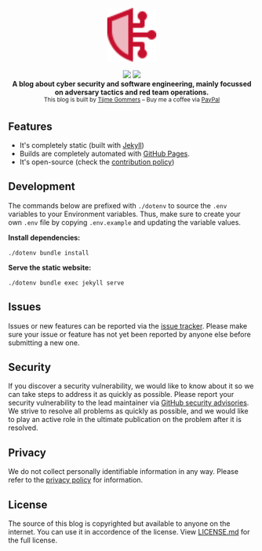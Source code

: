 <p align="center">
    <img src="https://raw.githubusercontent.com/tijme/blog-v2/master/img/logo.svg" width="100"/>
</p>
<p align="center">
    <a href="https://github.com/tijme/blog-v2/blob/master/LICENSE.md"><img src="https://raw.finnwea.com/shield/?firstText=Source&secondText=Licensed" /></a>
    <a href="https://github.com/tijme/blog-v2/releases"><img src="https://raw.finnwea.com/vector-shields-v1/?typeKey=SemverVersion&typeValue1=tijme&typeValue2=blog-v2&typeValue4=Release&cache=5"></a>
    <br/>
    <b>A blog about cyber security and software engineering, mainly focussed on adversary tactics and red team operations.</b>
    <br/>
    <sup>This blog is built by <a href="https://www.linkedin.com/in/tijme/">Tijme Gommers</a> – Buy me a coffee via <a href="https://www.paypal.me/tijmegommers">PayPal</a></sup>
    <br/>
</p>

## Features

* It's completely static (built with [Jekyll](https://jekyllrb.com/))
* Builds are completely automated with [GitHub Pages](https://pages.github.com/).
* It's open-source (check the [contribution policy](https://github.com/tijme/blog-v2/blob/master/CONTRIBUTING.md))

## Development

The commands below are prefixed with `./dotenv` to source the `.env` variables to your Environment variables. Thus, make sure to create your own `.env` file by copying `.env.example` and updating the variable values.

**Install dependencies:**

    ./dotenv bundle install

**Serve the static website:**

    ./dotenv bundle exec jekyll serve

## Issues

Issues or new features can be reported via the [issue tracker](https://github.com/tijme/blog-v2/issues). Please make sure your issue or feature has not yet been reported by anyone else before submitting a new one.

## Security

If you discover a security vulnerability, we would like to know about it so we can take steps to address it as quickly as possible. Please report your security vulnerability to the lead maintainer via [GitHub security advisories](https://github.com/tijme/blog-v2/security/advisories/new). We strive to resolve all problems as quickly as possible, and we would like to play an active role in the ultimate publication on the problem after it is resolved.

## Privacy

We do not collect personally identifiable information in any way. Please refer to the [privacy policy](https://github.com/tijme/blog-v2/blob/master/PRIVACY.md) for information.

## License

The source of this blog is copyrighted but available to anyone on the internet. You can use it in accordence of the license. View [LICENSE.md](https://github.com/tijme/blog-v2/blob/master/LICENSE.md) for the full license.
